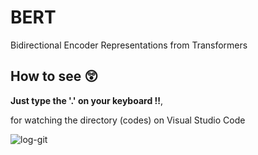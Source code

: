 # BERT
Bidirectional Encoder Representations from Transformers



## How to see 😲

**Just type the '.' on your keyboard !!**, 

for watching the directory (codes) on Visual Studio Code 


![log-git](https://user-images.githubusercontent.com/46081500/157036461-226dca5a-03a7-41dc-a821-e85c1189089b.PNG)
